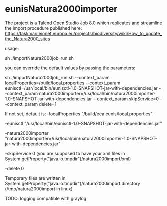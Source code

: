 # eunisNatura2000importer

The project is a Talend Open Studio Job 8.0 which replicates and streamline the import procedure published here:
https://taskman.eionet.europa.eu/projects/biodiversity/wiki/How_to_update_the_Natura2000_sites

usage:

sh ./importNatura2000job_run.sh

you can override the default values by passing the parameters:

sh ./importNatura2000job_run.sh --context_param localProperties=/build/local.properties --context_param eunisctl=/usr/local/bin/eunisctl-1.0-SNAPSHOT-jar-with-dependencies.jar --context_param natura2000importer=/usr/local/bin/natura2000importer-1.0-SNAPSHOT-jar-with-dependencies.jar --context_param skipService=0 --context_param delete=1

If not set, default is:
-localProperties "/build/eea.eunis/local.properties"

-eunisctl "/usr/local/bin/eunisctl-1.0-SNAPSHOT-jar-with-dependencies.jar"

-natura2000importer "natura2000importer=/usr/local/bin/natura2000importer-1.0-SNAPSHOT-jar-with-dependencies.jar"

-skipService 0 (you are supposed to have your xml files in System.getProperty("java.io.tmpdir")/natura2000import/xml)

-delete 0

Temporary files are written in System.getProperty("java.io.tmpdir")/natura2000import directory (/tmp/natura2000import in linux)

TODO: logging compatible with graylog
